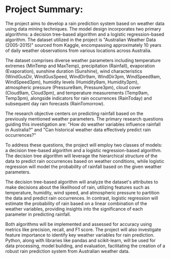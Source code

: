 # Project Summary:

The project aims to develop a rain prediction system based on weather data using data mining techniques. The model design incorporates two primary algorithms: a decision tree-based algorithm and a logistic regression-based algorithm. The dataset utilized in the project is "Australian Weather Data (2005-2015)" sourced from Kaggle, encompassing approximately 10 years of daily weather observations from various locations across Australia.

The dataset comprises diverse weather parameters including temperature extremes (MinTemp and MaxTemp), precipitation (Rainfall), evaporation (Evaporation), sunshine duration (Sunshine), wind characteristics (WindGusDir, WindGusSpeed, WindDir9am, WindDir3pm, WindSpeed9am, WindSpeed3pm), humidity levels (Humidity9am, Humidity3pm), atmospheric pressure (Pressure9am, Pressure3pm), cloud cover (Cloud9am, Cloud3pm), and temperature measurements (Temp9am, Temp3pm), alongside indicators for rain occurrences (RainToday) and subsequent day rain forecasts (RainTomorrow).

The research objective centers on predicting rainfall based on the previously mentioned weather parameters. The primary research questions guiding this investigation are: "How do weather variables influence rainfall in Australia?" and "Can historical weather data effectively predict rain occurrences?"

To address these questions, the project will employ two classes of models: a decision tree-based algorithm and a logistic regression-based algorithm. The decision tree algorithm will leverage the hierarchical structure of the data to predict rain occurrences based on weather conditions, while logistic regression will model the probability of rainfall based on the given weather parameters.

The decision tree-based algorithm will analyze the dataset's attributes to make decisions about the likelihood of rain, utilizing features such as temperature, humidity, wind speed, and atmospheric pressure to partition the data and predict rain occurrences. In contrast, logistic regression will estimate the probability of rain based on a linear combination of the weather variables, providing insights into the significance of each parameter in predicting rainfall.

Both algorithms will be implemented and assessed for accuracy using metrics like precision, recall, and F1 score. The project will also investigate feature importance to identify key weather variables for rain prediction. Python, along with libraries like pandas and scikit-learn, will be used for data processing, model building, and evaluation, facilitating the creation of a robust rain prediction system from Australian weather data.
